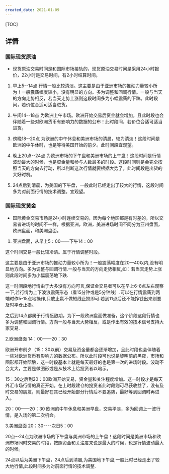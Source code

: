 ```yaml
---
created_date: 2021-01-09
---
```


[TOC]

## 详情

### 国际现货原油

- 现货原油交易时间是和国际市场接轨的，现货原油交易时间是采用24小时报价，22小时是交易时间，有2小时结算时间。

1. 早上5--14点 行情一般比较清淡。这主要是由于亚洲市场的推动力量较小所为！一般震荡幅度较小，没有明显的方向。多为调整和回调行情。一般与当天的方向走势相反，若当天走势上涨则这段时间多为小幅震荡的下跌。此时段间，若价位合适可适当进货。

2. 午间14--18点 为欧洲上午市场。欧洲开始交易后资金就会增加，且此时段也会伴随着一些对欧洲货币有影响力的数据的公布！此时段间，若价位合适可适当进货。

3. 傍晚18--20点 为欧洲的中午休息和美洲市场的清晨，较为清淡！这段时间是欧洲的中午休时，也是等待美国开始的前夕。此时间段宜观望。

4. 晚上20点--24点 为欧洲市场的下午盘和美洲市场的上午盘！这段时间是行情波动最大的时候，也是资金量和参与人数最多的时段。这段时间则是会完全按照当天的方向去行动，所以判断这次行情就要根据大势了，此时间段是出货的大好时机。

5. 24点后到清晨，为美国的下午盘，一般此时已经走出了较大的行情，这段时间多为对前面行情的技术调整。宜观望。

### 国际现货黄金

- 国际黄金交易市场是24小时连续交易的，因为每个地区都是有时差的，所以交易者进场的时间不一样，根据亚洲，欧洲，美洲进场时间不同分为亚州盘面，欧洲盘面，和美洲盘面。

1. 亚洲盘面，从早上5：00——下午14：00

这个时间交易一般比较冷清。属于行情调整时段。

这主要是由于亚洲市场的推动力量较小所为！一般震荡幅度在20—40以内,没有明显地方向。多为调整与回调行情.一般与当天的方向走势相反,如：若当天走势上涨则此段时间多为小幅震荡地下跌.

这一时间段地行情由于大多没有方向可言,保证金交易者可以在早上6-8点左右观察一下,若行情为上下波浪震荡形态（看15分钟或是5分钟线）.可以在行情震荡到两端时作5-15点地操作,只放止赢不做短线止损即可.若到11点后还不能挣钱出来则要及时平仓止损。

之后到14点都属于行情酝酿期，为下一段欧洲盘面做准备，这个阶段这段行情也多为调整和回调行情。方向一般与当天大势相反，或是作出有效的技术信号支持大家交易.

2.欧洲盘面 14：00——20：30

欧洲开市前夕（15：30以前）交易及资金量都会逐渐增加，且此时段也会伴随着一些对欧洲货币有影响力的数据公布。所以此时段可也说是黎明前的黑夜，市场和图形都开始酝酿，这一时段基本上就是每天最好的也是第一次的进场时段。波动不会太大，主要是做图形或是从技术上给投资者以暗示。

15：30之后到20：00欧洲开始交易，资金量和关注程度增加。这一时段才是每天外汇市场行情的真正开始。在上时段建仓的投资者此时段则可尽获收益了，没有及时交易的朋友，则最好在其已经开始部分行情后不要追势，最好等到回调时再进入。

20：00——20：30 欧洲的中午休息和美洲早盘，交易平淡，多为回调上一波行情，是入场的第二次机会。

3.美洲盘面 20；30----次日5：00

20点--24点为欧洲市场的下午盘与美洲市场的上午盘！这段时间是美洲市场和欧洲市场同时交易的时段，按照资金和关注度来说是最大的时候，也是行情波动最大的时候。

24点以后为美洲下午盘，24点后到清晨,为美国地下午盘,一般此时已经走出了较大地行情,此段时间多为对前面行情的技术调整.
